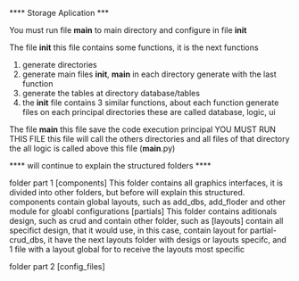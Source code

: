 **** Storage Aplication ***

You must run file __main__ to main directory and configure in file __init__

The file __init__
this file contains some functions, it is the next functions 
1. generate directories 
2. generate main files __init__, __main__ in each directory generate with the last function
3. generate the tables at directory  database/tables 
4. the __init__ file contains 3 similar functions, about each function generate files on each principal directories these are called database, logic, ui

The file __main__
this file save the code execution principal
YOU MUST RUN THIS FILE
this file will call the others directories and all files of that directory
the all logic is called above this file (__main__.py)

**** will continue to explain the structured folders ****

folder part 1
    [components]
    This folder contains all graphics interfaces, it is divided into other folders, but before will explain this structured. components contain global layouts, such as add_dbs, add_floder and other module for gloabl configurations
    [partials]
    This folder contains aditionals design, such as crud and contain other folder, such as 
    [layouts]
    contain all specifict design, that it would use, in this case, contain layout for partial-crud_dbs, it have the next layouts folder with desigs or layouts specifc, and 1 file with a layout global for to receive the layouts most specific

folder part 2
    [config_files]